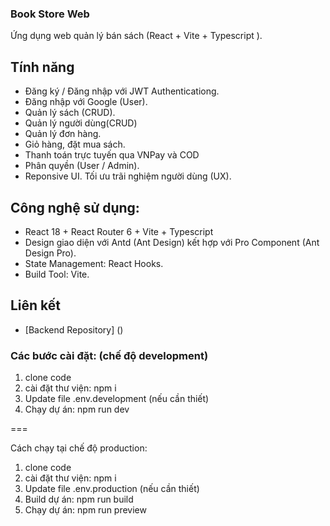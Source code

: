 ### Book Store Web 
Ứng dụng web quản lý bán sách (React + Vite + Typescript ).

## Tính năng 
- Đăng ký / Đăng nhập với JWT Authenticationg.
- Đăng nhập với Google (User).
- Quản lý sách (CRUD).
- Quản lý người dùng(CRUD)
- Quản lý đơn hàng.
- Giỏ hàng, đặt mua sách.
- Thanh toán trực tuyến qua VNPay và COD
- Phân quyền (User / Admin).
- Reponsive UI. Tối ưu trãi nghiệm người dùng (UX).


## Công nghệ sử dụng: 
- React 18 + React Router 6 + Vite + Typescript
- Design giao diện với Antd (Ant Design) kết hợp với Pro Component (Ant Design Pro).
- State Management: React Hooks.
- Build Tool: Vite.

## Liên kết
- [Backend Repository] ()
  
### Các bước cài đặt: (chế độ development)

1. clone code
2. cài đặt thư viện: npm i
3. Update file .env.development (nếu cần thiết)
4. Chạy dự án: npm run dev

===

Cách chạy tại chế độ production:

1. clone code
2. cài đặt thư viện: npm i
3. Update file .env.production (nếu cần thiết)
4. Build dự án: npm run build
5. Chạy dự án: npm run preview
